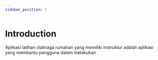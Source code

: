 ```yaml
---
sidebar_position: 1
---
```


# Introduction

Aplikasi latihan olahraga rumahan yang memiliki instruktur adalah aplikasi yang membantu pengguna dalam melakukan
